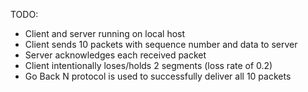 TODO:

- Client and server running on local host
- Client sends 10 packets with sequence number and data to server
- Server acknowledges each received packet
- Client intentionally loses/holds 2 segments (loss rate of 0.2)
- Go Back N protocol is used to successfully deliver all 10 packets